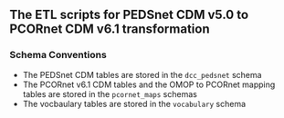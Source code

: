 ## The ETL scripts for PEDSnet CDM v5.0 to PCORnet CDM v6.1 transformation

### Schema Conventions

- The PEDSnet CDM tables are stored in the `dcc_pedsnet` schema
- The PCORnet v6.1 CDM tables and the OMOP to PCORnet mapping tables are stored in the `pcornet_maps` schemas
- The vocbaulary tables are stored in the `vocabulary` schema 
